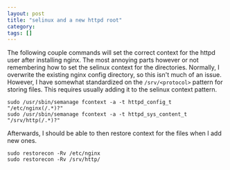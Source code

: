 ```yaml
---
layout: post
title: "selinux and a new httpd root"
category:
tags: []
---
```


The following couple commands will set the correct context for the httpd user
after installing nginx. The most annoying parts however or not remembering how
to set the selinux context for the directories. Normally, I overwrite the
existing nginx config directory, so this isn't much of an issue. However, I
have somewhat standardized on the `/srv/<protocol>` pattern for storing files.
This requires usually adding it to the selinux context pattern.

    sudo /usr/sbin/semanage fcontext -a -t httpd_config_t "/etc/nginx(/.*)?"
    sudo /usr/sbin/semanage fcontext -a -t httpd_sys_content_t "/srv/http(/.*)?"

Afterwards, I should be able to then restore context for the files when I add new ones.

    sudo restorecon -Rv /etc/nginx
    sudo restorecon -Rv /srv/http/
